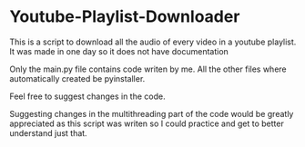 # Youtube-Playlist-Downloader
This is a script to download all the audio of every video in a youtube playlist. It was made in one day so it does not have documentation

Only the main.py file contains code writen by me. All the other files where automatically created be pyinstaller.

Feel free to suggest changes in the code. 

Suggesting changes in the multithreading part of the code would be greatly appreciated as this script was writen so I could practice and get to better understand just that.
